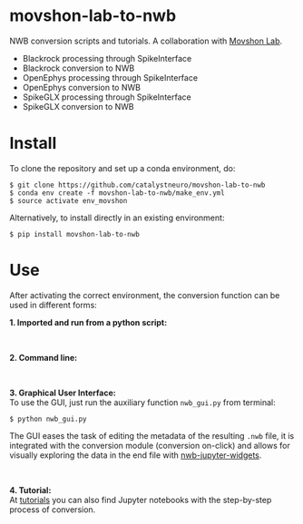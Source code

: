 # movshon-lab-to-nwb

NWB conversion scripts and tutorials. A collaboration with [Movshon Lab](https://www.cns.nyu.edu/labs/movshonlab/).

- Blackrock processing through SpikeInterface
- Blackrock conversion to NWB
- OpenEphys processing through SpikeInterface
- OpenEphys conversion to NWB
- SpikeGLX processing through SpikeInterface
- SpikeGLX conversion to NWB

# Install
To clone the repository and set up a conda environment, do:
```
$ git clone https://github.com/catalystneuro/movshon-lab-to-nwb
$ conda env create -f movshon-lab-to-nwb/make_env.yml
$ source activate env_movshon
```

Alternatively, to install directly in an existing environment:
```
$ pip install movshon-lab-to-nwb
```

# Use
After activating the correct environment, the conversion function can be used in different forms:

**1. Imported and run from a python script:** <br/>

<br/>

**2. Command line:** <br/>

<br/>

**3. Graphical User Interface:** <br/>
To use the GUI, just run the auxiliary function `nwb_gui.py` from terminal:
```
$ python nwb_gui.py
```
The GUI eases the task of editing the metadata of the resulting `.nwb` file, it is integrated with the conversion module (conversion on-click) and allows for visually exploring the data in the end file with [nwb-jupyter-widgets](https://github.com/NeurodataWithoutBorders/nwb-jupyter-widgets).

<br/>

**4. Tutorial:** <br/>
At [tutorials](https://github.com/catalystneuro/movshon-lab-to-nwb/tree/main/tutorials) you can also find Jupyter notebooks with the step-by-step process of conversion.